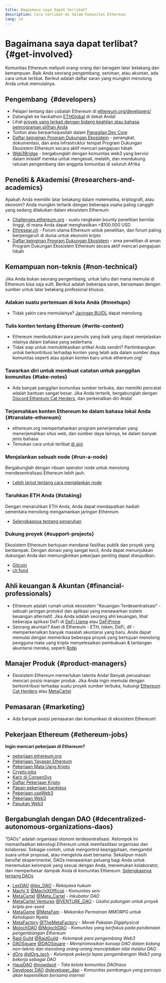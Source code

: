 ```yaml
---
title: Bagaimana saya dapat terlibat?
description: Cara terlibat di dalam komunitas Ethereum.
lang: id
---
```


# Bagaimana saya dapat terlibat? {#get-involved}

Komunitas Ethereum meliputi orang-orang dari beragam latar belakang dan kemampuan. Baik Anda seorang pengembang, seniman, atau akuntan, ada cara untuk terlibat. Berikut adalah daftar saran yang mungkin menolong Anda untuk memulainya.

## Pengembang <Emoji text=":computer:" size={1} />‍ {#developers}

- Pelajari tentang dan cobalah Ethereum di [ethereum.org/developers/](/developers/)
- Datanglah ke hackathon [ETHGlobal](http://ethglobal.co/) di dekat Anda!
- Lihat [proyek yang terkait dengan bidang keahlian atau bahasa pemrograman pilihan Anda](/developers/docs/programming-languages/)
- Tonton atau berpartisipasilah dalam [Panggilan Dev Core](https://www.youtube.com/@EthereumProtocol)
- [Daftar keinginan Program Dukungan Ekosistem](https://esp.ethereum.foundation/wishlist/) - perangkat, dokumentasi, dan area infrastruktur tempat Program Dukungan Ekosistem Ethereum secara aktif mencari pengajuan hibah
- [Web3Bridge](https://www.web3bridge.com/) - bergabunglah dengan komunitas web3 yang bervisi dalam inisiatif mereka untuk mengenali, melatih, dan mendukung ratusan pengembang dan anggota komunitas di seluruh Afrika

## Peneliti & Akademisi <Emoji text=":mag:" size={1} /> {#researchers-and-academics}

Apakah Anda memiliki latar belakang dalam matematika, kriptografi, atau ekonomi? Anda mungkin tertarik dengan beberapa usaha paling canggih yang sedang dilakukan dalam ekosistem Ethereum

- [Challenges.ethereum.org](https://challenges.ethereum.org/) - suatu rangkaian bounty penelitian bernilai tinggi, di mana Anda dapat menghasilkan >$100.000 USD
- [Ethresear.ch](https://ethresear.ch) - Forum utama Ethereum untuk penelitian, dan forum paling berpengaruh di dunia untuk ekonomi kripto
- [Daftar keinginan Program Dukungan Ekosistem](https://esp.ethereum.foundation/wishlist/) - area penelitian di aman Program Dukungan Ekosistem Ethereum secara aktif mencari pengajuan hibah

## Kemampuan non-teknis <Emoji text=":briefcase:" size={1} /> {#non-technical}

Jika Anda bukan seorang pengembang, untuk tahu dari mana memulai di Ethereum bisa saja sulit. Berikut adalah beberapa saran, bersamaan dengan sumber untuk latar belakang profesional khusus.

### Adakan suatu pertemuan di kota Anda {#meetups}

- Tidak yakin cara memulainya? [Jaringan BUIDL](https://consensys.net/developers/buidlnetwork/) dapat menolong.

### Tulis konten tentang Ethereum {#write-content}

- Ethereum membutuhkan para penulis yang baik yang dapat menjelaskan nilainya dalam bahasa yang sederhana
- Tidak siap untuk memublikasikan artikel Anda sendiri? Pertimbangkan untuk berkontribusi terhadap konten yang telah ada dalam sumber daya komunitas seperti atau ajukan konten baru untuk ethereum.org!

### Tawarkan diri untuk membuat catatan untuk panggilan komunitas {#take-notes}

- Ada banyak panggilan komunitas sumber terbuka, dan memiliki pencatat adalah bantuan sangat besar. Jika Anda tertarik, bergabunglah dengan [Discord Ethereum Cat Herders](https://discord.com/invite/Nz6rtfJ8Cu), dan perkenalkan diri Anda!

### Terjemahkan konten Ethereum ke dalam bahasa lokal Anda {#translate-ethereum}

- ethereum.org mempertahankan program penerjemahan yang menerjemahkan situs web, dan sumber daya lainnya, ke dalam banyak jenis bahasa
- Temukan cara untuk terlibat [di sini](/contributing/translation-program)

### Menjalankan sebuah node {#run-a-node}

Bergabunglah dengan ribuan operator node untuk menolong mendesentralisasi Ethereum lebih jauh.

- [Lebih lanjut tentang cara menjalankan node](/developers/docs/nodes-and-clients/run-a-node/)

### Taruhkan ETH Anda {#staking}

Dengan menaruhkan ETH Anda, Anda dapat mendapatkan hadiah sementara menolong mengamankan jaringan Ethereum.

- [Selengkapnya tentang penaruhan](/staking/)

### Dukung proyek {#support-projects}

Ekosistem Ethereum bertujuan mendanai fasilitas publik dan proyek yang berdampak. Dengan donasi yang sangat kecil, Anda dapat menunjukkan dukungan Anda dan memungkinkan pekerjaan penting dapat diwujudkan.

- [Gitcoin](https://gitcoin.co/fund)
- [clr.fund](https://clr.fund/#/about)

## Ahli keuangan & Akuntan <Emoji text=":chart_with_upwards_trend:" size={1} /> {#financial-professionals}

- Ethereum adalah rumah untuk ekosistem "Keuangan Terdesentralisasi" - sebuah jaringan protokol dan aplikasi yang menawarkan sistem keuangan alternatif. Jika Anda adalah seorang ahli keuangan, lihat beberapa aplikasi DeFi di [DeFi Llama](https://defillama.com/) atau [DeFiPrime](https://defiprime.com)
- Seorang akuntan? Aset di Ethereum - ETH, token, DeFi, dll - memperkenalkan banyak masalah akuntansi yang baru. Anda dapat memulai dengan memeriksa beberapa proyek yang bertujuan menolong pengguna mata uang kripto menyelesaikan pembukuan & tantangan akuntansi mereka, seperti [Rotki](https://rotki.com/)

## Manajer Produk <Emoji text=":fountain_pen:" size={1} /> {#product-managers}

- Ekosistem Ethereum memerlukan talenta Anda! Banyak perusahaan mencari posisi manajer produk. Jika Anda ingin memulai dengan berkontribusi terhadap suatu proyek sumber terbuka, hubungi [Ethereum Cat Herders](https://discord.com/invite/Nz6rtfJ8Cu) atau [MetaCartel](https://www.metacartel.org/)

## Pemasaran <Emoji text=":megaphone:" size={1} /> {#marketing}

- Ada banyak posisi pemasaran dan komunikasi di ekosistem Ethereum!

## Pekerjaan Ethereum {#ethereum-jobs}

**Ingin mencari pekerjaan di Ethereum?**

- [pekerjaan ethereum.org](/about/#open-jobs)
- [Pekerjaan Yayasan Ethereum](https://ethereum.bamboohr.com/jobs/)
- [Pekerjaan Mata Uang Kripto](https://cryptocurrencyjobs.co/ethereum/)
- [Crypto.jobs](https://crypto.jobs/)
- [Karir di ConsenSys](https://consensys.net/careers/)
- [Daftar Pekerjaan Kripto](https://cryptojobslist.com/ethereum-jobs)
- [Papan pekerjaan bankless](https://pallet.xyz/list/bankless/jobs)
- [Pekerjaan useWeb3](https://www.useweb3.xyz/jobs)
- [Pekerjaan Web3](https://web3.career)
- [Pasukan Web3](https://web3army.xyz/)

## Bergabunglah dengan DAO {#decentralized-autonomous-organizations-daos}

"DAOs" adalah organisasi otonom terdesentralisasi. Kelompok ini memanfaatkan teknologi Ethereum untuk memfasilitasi organisasi dan kolaborasi. Sebagai contoh, untuk mengontrol keanggotaan, mengambil suara untuk proposal, atau mengelola aset bersama. Sekalipun masih bersifat eksperimental, DAOs menawarkan peluang bagi Anda untuk menemukan kelompok yang sesuai dengan Anda, menemukan kolaborator, dan memperbesar dampak Anda di komunitas Ethereum. [Selengkapnya tentang DAOs](/dao/)

- [LexDAO](https://lexdao.org) [@lex_DAO](https://twitter.com/lex_DAO) - _Rekayasa hukum_
- [Machi X](https://machix.com) [@MachiXOfficial](https://twitter.com/MachiXOfficial) - _Komunitas seni_
- [MetaCartel](https://metacartel.org) [@Meta_Cartel](https://twitter.com/Meta_Cartel) - _Inkubator DAO_
- [MetaCartel Ventures](https://metacartel.xyz) [@VENTURE_DAO](https://twitter.com/VENTURE_DAO) - _Usaha patungan untuk proyek kripto pre-seed_
- [MetaGame](https://metagame.wtf) [@MetaFam](https://twitter.com/MetaFam) - _Mekanika Permainan MMORPG untuk Kehidupan Nyata_
- [MetaFactory](https://metafactory.ai) [@TheMetaFactory](https://twitter.com/TheMetaFactory) - _Merek Pakaian Digiphysical_
- [MolochDAO](https://molochdao.com) [@MolochDAO](https://twitter.com/MolochDAO) - _Komunitas yang berfokus pada pendanaan pengembangan Ethereum_
- [Raid Guild](https://raidguild.org) [@RaidGuild](https://twitter.com/RaidGuild) - _Kelompok para pengembang Web3_
- [DAOSquare](https://www.daosquare.io) [@DAOSquare](https://twitter.com/DAOSquare) - _Mempromosikan konsep DAO dalam bidang non-teknis dan menolong orang-orang menciptakan nilai melalui DAO._
- [dOrg](https://dOrg.tech) [@dOrg_tech](https://twitter.com/dOrg_tech) - _Kelompok pekerja lepas pengembangan Web3 yang bekerja sebagai DAO_
- [HausDAO](https://daohaus.club) [@nowdaoit](https://twitter.com/nowdaoit) - _Tata kelola komunitas DAOhaus_
- [Developer DAO](https://www.developerdao.com/) [@developer_dao](https://twitter.com/developer_dao) - _Komunitas pembangun yang percaya akan kepemilikan bersama internet_
